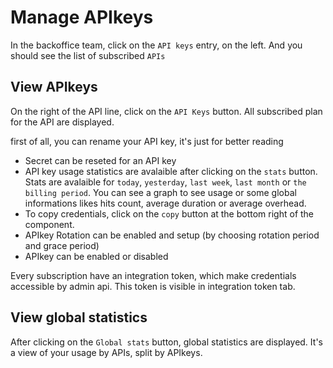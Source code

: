 # Manage APIkeys
In the backoffice team, click on the `API keys` entry, on the left.
And you should see the list of subscribed `APIs`

## View APIkeys
On the right of the API line, click on the `API Keys` button.
All subscribed plan for the API are displayed.

first of all, you can rename your API key, it's just for better reading

 - Secret can be reseted for an API key
 - API key usage statistics are avalaible after clicking on the `stats` button.
Stats are avalaible for `today`, `yesterday`, `last week`, `last month` or `the billing period`.
You can see a graph to see usage or some global informations likes hits count, average duration or average overhead.
 - To copy credentials, click on the `copy` button at the bottom right of the component.
 - APIkey Rotation can be enabled and setup (by choosing rotation period and grace period)
 - APIkey can be enabled or disabled
 
Every subscription have an integration token, which make credentials accessible by admin api. This token is visible in integration token tab.

## View global statistics
After clicking on the `Global stats` button, global statistics are displayed.
It's a view of your usage by APIs, split by APIkeys.